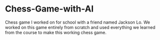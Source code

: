 # Chess-Game-with-AI
Chess game I worked on for school with a friend named Jackson Lo. We worked on
this game entirely from scratch and used everything we learned from the
course to make this working chess game.

